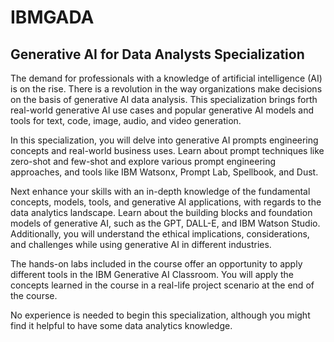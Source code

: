 # IBMGADA
## Generative AI for Data Analysts Specialization

The demand for professionals with a knowledge of artificial intelligence (AI) is on the rise. There is a revolution in the way organizations make decisions on the basis of generative AI data analysis. This specialization brings forth real-world generative AI use cases and popular generative AI models and tools for text, code, image, audio, and video generation. 

In this specialization, you will delve into generative AI prompts engineering concepts and real-world business uses. Learn about prompt techniques like zero-shot and few-shot and explore various prompt engineering approaches, and tools like IBM Watsonx, Prompt Lab, Spellbook, and Dust. 

Next enhance your skills with an in-depth knowledge of the fundamental concepts, models, tools, and generative AI applications, with regards to the data analytics landscape. Learn about the building blocks and foundation models of generative AI, such as the GPT, DALL-E, and IBM Watson Studio. Additionally, you will understand the ethical implications, considerations, and challenges while using generative AI in different industries.

The hands-on labs included in the course offer an opportunity to apply different tools in the IBM Generative AI Classroom. You will apply the concepts learned in the course in a real-life project scenario at the end of the course. 

No experience is needed to begin this specialization, although you might find it helpful to have some data analytics knowledge. 
